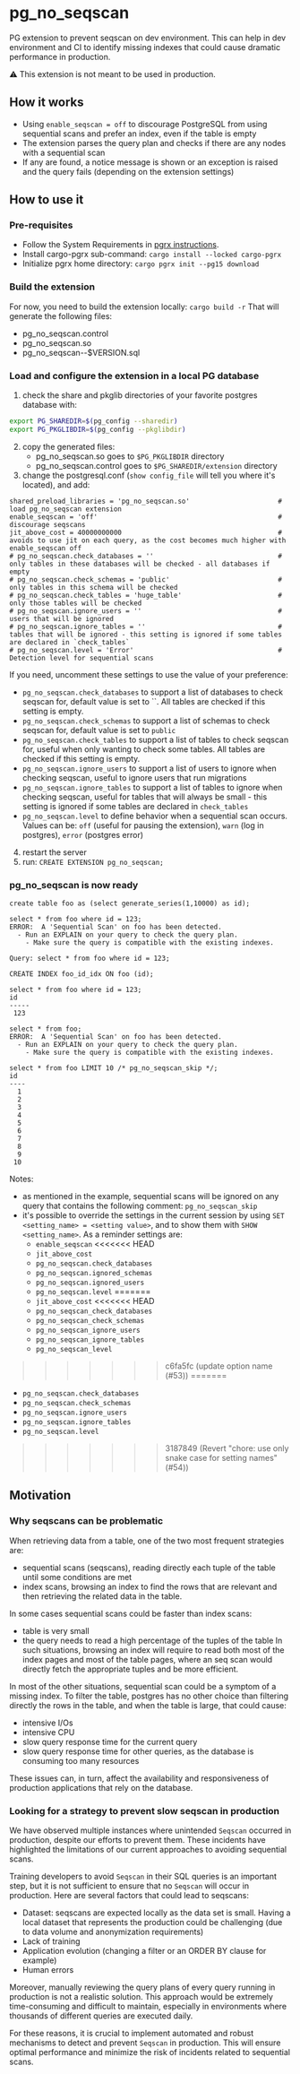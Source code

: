 # pg_no_seqscan

PG extension to prevent seqscan on dev environment. This can help in dev environment and CI to identify missing indexes that could cause dramatic performance in production.

⚠️ This extension is not meant to be used in production.

## How it works

- Using `enable_seqscan = off` to discourage PostgreSQL from using sequential scans and prefer an index, even if the table is empty
- The extension parses the query plan and checks if there are any nodes with a sequential scan
- If any are found, a notice message is shown or an exception is raised and the query fails (depending on the extension settings)

## How to use it

### Pre-requisites

- Follow the System Requirements in [pgrx instructions](https://github.com/pgcentralfoundation/pgrx).
- Install cargo-pgrx sub-command: `cargo install --locked cargo-pgrx`
- Initialize pgrx home directory: `cargo pgrx init --pg15 download`

### Build the extension

For now, you need to build the extension locally:
`cargo build -r`
That will generate the following files:

- pg_no_seqscan.control
- pg_no_seqscan.so
- pg_no_seqscan--$VERSION.sql

### Load and configure the extension in a local PG database

1. check the share and pkglib directories of your favorite postgres database with:

```bash
export PG_SHAREDIR=$(pg_config --sharedir)
export PG_PKGLIBDIR=$(pg_config --pkglibdir)
```

2. copy the generated files:
   - pg_no_seqscan.so goes to `$PG_PKGLIBDIR` directory
   - pg_no_seqscan.control goes to `$PG_SHAREDIR/extension` directory
3. change the postgresql.conf (`show config_file` will tell you where it's located), and add:

```
shared_preload_libraries = 'pg_no_seqscan.so'                      # load pg_no_seqscan extension
enable_seqscan = 'off'                                             # discourage seqscans
jit_above_cost = 40000000000                                       # avoids to use jit on each query, as the cost becomes much higher with enable_seqscan off
# pg_no_seqscan.check_databases = ''                               # only tables in these databases will be checked - all databases if empty
# pg_no_seqscan.check_schemas = 'public'                           # only tables in this schema will be checked
# pg_no_seqscan.check_tables = 'huge_table'                        # only those tables will be checked
# pg_no_seqscan.ignore_users = ''                                  # users that will be ignored
# pg_no_seqscan.ignore_tables = ''                                 # tables that will be ignored - this setting is ignored if some tables are declared in `check_tables`
# pg_no_seqscan.level = 'Error'                                    # Detection level for sequential scans
```

If you need, uncomment these settings to use the value of your preference:

- `pg_no_seqscan.check_databases` to support a list of databases to check seqscan for, default value is set to ``. All tables are checked if this setting is empty.
- `pg_no_seqscan.check_schemas` to support a list of schemas to check seqscan for, default value is set to `public`
- `pg_no_seqscan.check_tables` to support a list of tables to check seqscan for, useful when only wanting to check some tables. All tables are checked if this setting is empty.
- `pg_no_seqscan.ignore_users` to support a list of users to ignore when checking seqscan, useful to ignore users that run migrations
- `pg_no_seqscan.ignore_tables` to support a list of tables to ignore when checking seqscan, useful for tables that will always be small - this setting is ignored if some tables are declared in `check_tables`
- `pg_no_seqscan.level` to define behavior when a sequential scan occurs. Values can be: `off` (useful for pausing the extension), `warn` (log in postgres), `error` (postgres error)

4. restart the server
5. run: `CREATE EXTENSION pg_no_seqscan;`

### pg_no_seqscan is now ready

```postgresql
create table foo as (select generate_series(1,10000) as id);

select * from foo where id = 123;
ERROR:  A 'Sequential Scan' on foo has been detected.
  - Run an EXPLAIN on your query to check the query plan.
    - Make sure the query is compatible with the existing indexes.

Query: select * from foo where id = 123;

CREATE INDEX foo_id_idx ON foo (id);

select * from foo where id = 123;
id  
-----
 123

select * from foo;
ERROR:  A 'Sequential Scan' on foo has been detected.
  - Run an EXPLAIN on your query to check the query plan.
    - Make sure the query is compatible with the existing indexes.

select * from foo LIMIT 10 /* pg_no_seqscan_skip */;
id 
----
  1
  2
  3
  4
  5
  6
  7
  8
  9
 10
```

Notes:

- as mentioned in the example, sequential scans will be ignored on any query that contains the following comment: `pg_no_seqscan_skip`
- it's possible to override the settings in the current session by using `SET <setting_name> = <setting value>`, and to show them with `SHOW <setting_name>`. As a reminder settings are:
  - `enable_seqscan`
<<<<<<< HEAD
  - `jit_above_cost` 
  - `pg_no_seqscan.check_databases`
  - `pg_no_seqscan.ignored_schemas`
  - `pg_no_seqscan.ignored_users`
  - `pg_no_seqscan.level`
=======
  - `jit_above_cost`
<<<<<<< HEAD
  - `pg_no_seqscan_check_databases`
  - `pg_no_seqscan_check_schemas`
  - `pg_no_seqscan_ignore_users`
  - `pg_no_seqscan_ignore_tables`
  - `pg_no_seqscan_level`
>>>>>>> c6fa5fc (update option name (#53))
=======
  - `pg_no_seqscan.check_databases`
  - `pg_no_seqscan.check_schemas`
  - `pg_no_seqscan.ignore_users`
  - `pg_no_seqscan.ignore_tables`
  - `pg_no_seqscan.level`
>>>>>>> 3187849 (Revert "chore: use only snake case for setting names" (#54))

## Motivation

### Why seqscans can be problematic

When retrieving data from a table, one of the two most frequent strategies are:

- sequential scans (seqscans), reading directly each tuple of the table until some conditions are met
- index scans, browsing an index to find the rows that are relevant and then retrieving the related data in the table.

In some cases sequential scans could be faster than index scans:

- table is very small
- the query needs to read a high percentage of the tuples of the table
  In such situations, browsing an index will require to read both most of the index pages and most of the table pages, where an seq scan would directly fetch the appropriate tuples and be more efficient.

In most of the other situations, sequential scan could be a symptom of a missing index. To filter the table, postgres has no other choice than filtering directly the rows in the table, and when the table is large, that could cause:

- intensive I/Os
- intensive CPU
- slow query response time for the current query
- slow query response time for other queries, as the database is consuming too many resources

These issues can, in turn, affect the availability and responsiveness of production applications that rely on the database.

### Looking for a strategy to prevent slow seqscan in production

We have observed multiple instances where unintended `Seqscan` occurred in production, despite our efforts to prevent them. These incidents have highlighted the limitations of our current approaches to avoiding sequential scans.

Training developers to avoid `Seqscan` in their SQL queries is an important step, but it is not sufficient to ensure that no `Seqscan` will occur in production. Here are several factors that could lead to seqscans:

- Dataset: seqscans are expected locally as the data set is small. Having a local dataset that represents the production could be challenging (due to data volume and anonymization requirements) 
- Lack of training
- Application evolution (changing a filter or an ORDER BY clause for example)
- Human errors

Moreover, manually reviewing the query plans of every query running in production is not a realistic solution. This approach would be extremely time-consuming and difficult to maintain, especially in environments where thousands of different queries are executed daily.

For these reasons, it is crucial to implement automated and robust mechanisms to detect and prevent `Seqscan` in production. This will ensure optimal performance and minimize the risk of incidents related to sequential scans.
